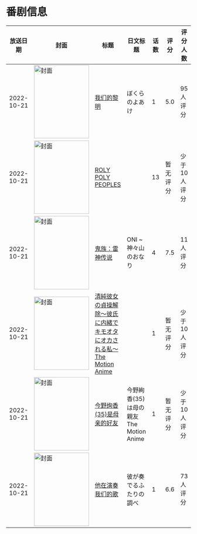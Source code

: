 # 番剧信息

|放送日期|封面|标题|日文标题|话数|评分|评分人数|
|---|---|---|---|---|---|---|
|2022-10-21|<img src="//lain.bgm.tv/pic/cover/c/8c/31/374947_vNROr.jpg" alt="封面" style="width:150px;height:200px;object-fit:cover;">|[我们的黎明](https://bangumi.tv/subject/374947)|ぼくらのよあけ|1|5.0|95人评分|
|2022-10-21|<img src="//lain.bgm.tv/pic/cover/c/3f/0a/386563_Z3ETx.jpg" alt="封面" style="width:150px;height:200px;object-fit:cover;">|[ROLY POLY PEOPLES](https://bangumi.tv/subject/386563)||13|暂无评分|少于10人评分|
|2022-10-21|<img src="//lain.bgm.tv/pic/cover/c/7c/8d/403021_47ESs.jpg" alt="封面" style="width:150px;height:200px;object-fit:cover;">|[鬼族：雷神传说](https://bangumi.tv/subject/403021)|ONI ~ 神々山のおなり|4|7.5|11人评分|
|2022-10-21|<img src="/img/no_icon_subject.png" alt="封面" style="width:150px;height:200px;object-fit:cover;">|[清純彼女の貞操解除～彼氏に内緒でキモオタにオカされる私～ The Motion Anime](https://bangumi.tv/subject/404596)||1|暂无评分|少于10人评分|
|2022-10-21|<img src="/img/no_icon_subject.png" alt="封面" style="width:150px;height:200px;object-fit:cover;">|[今野绚香(35)是母亲的好友](https://bangumi.tv/subject/409141)|今野絢香(35)は母の親友 The Motion Anime|1|暂无评分|少于10人评分|
|2022-10-21|<img src="//lain.bgm.tv/pic/cover/c/df/99/409250_0Mg0I.jpg" alt="封面" style="width:150px;height:200px;object-fit:cover;">|[他在演奏我们的歌](https://bangumi.tv/subject/409250)|彼が奏でるふたりの調べ|1|6.6|73人评分|
